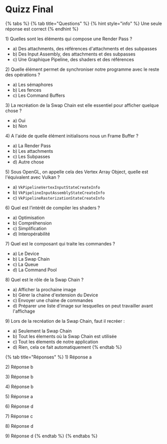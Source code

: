 # Quizz Final

{% tabs %}
{% tab title="Questions" %}
{% hint style="info" %}
Une seule réponse est correct
{% endhint %}

1\) Quelles sont les éléments qui compose une Render Pass ?

* a\) Des attachments, des références d'attachments et des subpasses
* b\) Des Input Assembly, des attachments et des subpasses
* c\) Une Graphique Pipeline, des shaders et des références

2\) Quelle élément permet de synchroniser notre programme avec le reste des opérations ?

* a\) Les sémaphores
* b\) Les fences
* c\) Les Command Buffers

3\) La recréation de la Swap Chain est elle essentiel pour afficher quelque chose ?

* a\) Oui
* b\) Non

4\) A l'aide de quelle élément initialisons nous un Frame Buffer ?

* a\) La Render Pass
* b\) Les attachments
* c\) Les Subpasses
* d\) Autre chose

5\) Sous OpenGL, on appelle cela des Vertex Array Object, quelle est l'équivalent avec Vulkan ?

* a\) `VkPipelineVertexInputStateCreateInfo`
* b\) `VkPipelineInputAssemblyStateCreateInfo`
* c\) `VkPipelineRasterizationStateCreateInfo`

6\) Quel est l’intérêt de compiler les shaders ?

* a\) Optimisation
* b\) Compréhension
* c\) Simplification
* d\) Interopérabilité

7\) Quel est le composant qui traite les commandes ?

* a\) Le Device
* b\) La Swap Chain
* c\) La Queue
* d\) La Command Pool

8\) Quel est le rôle de la Swap Chain ?

* a\) Afficher la prochaine image
* b\) Gérer la chaine d'extension du Device
* c\) Envoyer une chaine de commandes
* d\) Préparer une liste d'image sur lesquelles on peut travailler avant l'affichage

9\) Lors de la recréation de la Swap Chain, faut il recréer :

* a\) Seulement la Swap Chain
* b\) Tout les élements où la Swap Chain est utilisée
* c\) Tout les élements de notre application
* d\) Rien, cela ce fait automatiquement
{% endtab %}

{% tab title="Réponses" %}
1\) Réponse a

2\) Réponse b

3\) Réponse b

4\) Réponse b

5\) Réponse a

6\) Réponse d

7\) Réponse c

8\) Réponse d

9\) Réponse d
{% endtab %}
{% endtabs %}

